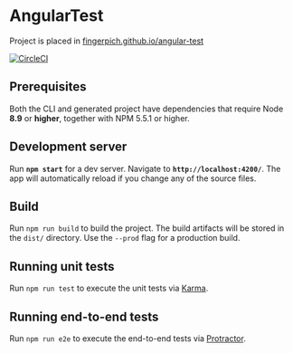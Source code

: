 # AngularTest

Project is placed in [fingerpich.github.io/angular-test](https://fingerpich.github.io/angular-test/)

[![CircleCI](https://circleci.com/gh/fingerpich/angular-test.svg?style=svg)](https://circleci.com/gh/fingerpich/angular-test)

## Prerequisites
Both the CLI and generated project have dependencies that require Node **8.9** or **higher**, together with NPM 5.5.1 or higher. 

## Development server

Run **`npm start`** for a dev server. Navigate to **`http://localhost:4200/`**. The app will automatically reload if you change any of the source files.

## Build

Run `npm run build` to build the project. The build artifacts will be stored in the `dist/` directory. Use the `--prod` flag for a production build.

## Running unit tests

Run `npm run test` to execute the unit tests via [Karma](https://karma-runner.github.io).

## Running end-to-end tests

Run `npm run e2e` to execute the end-to-end tests via [Protractor](http://www.protractortest.org/).
